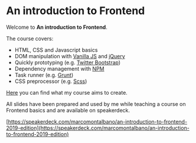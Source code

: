 An introduction to Frontend
===========================

Welcome to **An introduction to Frontend**.

The course covers:

- HTML, CSS and Javascript basics
- DOM manipulation with [Vanilla JS](http://vanilla-js.com/) and [jQuery](https://jquery.com/)
- Quickly prototyping (e.g. [Twitter Bootstrap](https://getbootstrap.com/))
- Dependency management with [NPM](https://www.npmjs.com/)
- Task runner (e.g. [Grunt](https://gruntjs.com/))
- CSS preprocessor (e.g. [Scss](https://sass-lang.com/))

[Here](https://marcomontalbano.github.io/an-introduction-to-frontend) you can find what my course aims to create.

All slides have been prepared and used by me while teaching a course on Frontend basics and are available on speakerdeck.

[https://speakerdeck.com/marcomontalbano/an-introduction-to-frontend-2019-edition](https://speakerdeck.com/marcomontalbano/an-introduction-to-frontend-2019-edition)

